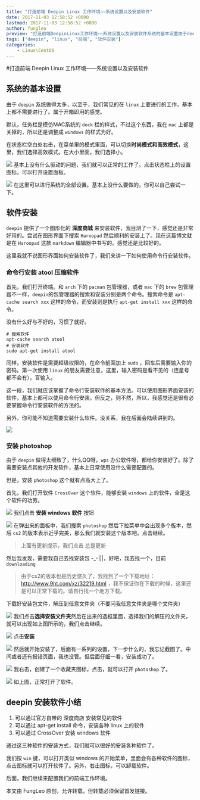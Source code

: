 ```yaml
---
title: "打造前端 Deepin Linux 工作环境——系统设置以及安装软件"
date: 2017-11-03 12:58:52 +0800
lastmod: 2017-11-03 12:58:52 +0800
author: fungleo
preview: "打造前端DeepinLinux工作环境——系统设置以及安装软件系统的基本设置由于deepin系统做得太多，以至于，我们常见的在linux上要进行的工作，基本上都不需要进行了。属于开箱即用的感觉。默认，任务栏是模仿MAC系统的dock栏的样式，不过这个东西，我在mac上都是关掉的，所以还是调整成windows的样式为好。在状态栏空白处右击，在菜单里的模式里面，可以切换时尚模式"
tags: ["deepin", "linux", "前端", "软件安装"]
categories:
    - Linux\CentOS
---
```


#打造前端 Deepin Linux 工作环境——系统设置以及安装软件


## 系统的基本设置

由于 `deepin` 系统做得太多，以至于，我们常见的在 `linux` 上要进行的工作，基本上都不需要进行了。属于开箱即用的感觉。

默认，任务栏是模仿MAC系统的 `dock` 栏的样式，不过这个东西，我在 `mac` 上都是关掉的，所以还是调整成 `windows` 的样式为好。

在状态栏空白处右击，在菜单里的模式里面，可以切换**时尚模式和高效模式**，这里，我们选择高效模式。在大小里面，我们选择小。

![](https://raw.githubusercontent.com/fengcms/articles/master/image/aa/2b7f3cea029f2ff607f20491bd5d5a.png)
基本上没有什么驱动的问题，我们就可以正常的工作了。点击状态栏上的设置图标，可以打开设置面板。

![](https://raw.githubusercontent.com/fengcms/articles/master/image/93/fe593cf754e734fdcb9ce65304eaac.png)
在这里可以进行系统的全部设置。基本上没什么要做的，你可以自己尝试一下。

## 软件安装

`deepin` 提供了一个图形化的 **深度商城** 来安装软件，我目测了一下，感觉还是非常好用的。尝试在图形界面下搜索 `Haroopad` 然后顺利的安装上了。现在这篇博文就是在 `Haroopad` 这款 `markdown` 编辑器中书写的。感觉还是比较好的。

这里我就不说图形界面如何安装软件了，我们来讲一下如何使用命令行安装软件。

### 命令行安装 atool 压缩软件

首先，我们打开终端。和 `arch` 下的 `pacman` 包管理器，或者 `mac` 下的 `brew` 包管理器不一样，`deepin`的包管理器的搜索和安装分别是两个命令。搜索命令是 `apt-cache search xxx` 这样的命令，而安装则是执行 `apt-get install xxx` 这样的命令。

没有什么好与不好的，习惯了就好。

```#
# 搜索软件
apt-cache search atool
# 安装软件
sudo apt-get install atool
```

同样，安装软件是需要超级权限的，在命令前面加上 `sudo` ，回车后需要输入你的密码。第一次使用 `linux` 的朋友需要注意，这里，输入密码是看不见的（连星号都不会有），盲输入。

这一段，我们就应该掌握了命令行安装软件的基本方法。可以使用图形界面安装的软件，基本上都可以使用命令行安装。但反之，则不然，所以，我感觉还是很有必要掌握命令行安装软件的方法的。

另外，你可能不知道需要安装什么软件。没关系，我在后面会陆续讲到的。

![](https://raw.githubusercontent.com/fengcms/articles/master/image/ac/1397c91e05d36ed39fc32c10bcd890.png)
### 安装 photoshop

由于 `deepin` 做得太细致了，什么QQ呀，`wps` 办公软件呀，都给你安装好了。除了需要安装点其他的开发软件，基本上日常使用没什么需要配置的。

但是，安装 `photoshop` 这个就有点高大上了。

首先，我们打开软件 `CrossOver` 这个软件，能够安装 `windows` 上的软件，全是这个软件的功劳。

![](https://raw.githubusercontent.com/fengcms/articles/master/image/4c/95952a7d94af6f34bae73a3dbcf6ea.png)
我们点击 **安装 windows 软件** 	按钮

![](https://raw.githubusercontent.com/fengcms/articles/master/image/ec/1408fc19a856190b4c84c618a5844b.png)
在弹出来的面板中，我们搜索 `photoshop` 然后下拉菜单中会出现多个版本，然后 `cs2` 的版本表示近乎完美，那么我们就安装这个版本吧。点击继续。

> 上面有更新提示，我们点击 总是更新

然后我发现，需要我自己去找安装包 -_-|||，好吧，我去找一个，目前 `downloading`

> 由于cs2的版本也是历史悠久了，我找到了一个下载地址：http://www.9ht.com/xz/32219.html ，我不保证你在下载的时候，这里还是可以正常下载的。请自行找一个地方下载。

下载好安装包文件，解压到任意文件夹（不要问我任意文件夹是哪个文件夹）

![](https://raw.githubusercontent.com/fengcms/articles/master/image/c2/4c2881514d0d34d8198532acf5a542.png)
我们点击**选择安装文件夹**然后在出来的选框里面，选择我们的解压的文件夹，就可以出现如上图所示的，我们点击继续。

![](https://raw.githubusercontent.com/fengcms/articles/master/image/60/0265b8dc8a85a80ea73fb4f507b9fd.png)
点击**安装**

![](https://raw.githubusercontent.com/fengcms/articles/master/image/94/fca9599e6b80ffe0147767316f9edf.png)
然后就开始安装了，后面有一系列的设置，下一步什么的，我忘记截图了。中间或者还有报错页面，我也没管。但后面仔细一看，安装成功了。

![](https://raw.githubusercontent.com/fengcms/articles/master/image/49/fc6ec59d7ff522055ee4b95295ebce.png)
我右击，创建了一个收藏夹图标，点击，就可以打开 `photoshop` 了。

![](https://raw.githubusercontent.com/fengcms/articles/master/image/7e/456b4d38ef7865f64ac8aaf9841e8f.png)
如上图，正常打开了软件。

## deepin 安装软件小结

1. 可以通过官方自带的 深度商店 安装常见的软件
2. 可以通过 apt-get install 命令，安装各种 linux 上的软件
3. 可以通过 CrossOver 安装 windows 软件

通过这三种软件的安装方式，我们就可以很好的安装各种软件了。

我们按 `win` 键，可以打开类似 windows 的开始菜单，里面会有各种软件的图标，点击图标就可以打开软件了。另外，右击图标，可以卸载软件。

后面，我们继续来配置我们的前端工作环境。

本文由 FungLeo 原创，允许转载，但转载必须保留首发链接。